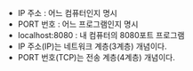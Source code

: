 - IP 주소 : 어느 컴퓨터인지 명시
- PORT 번호 : 어느 프로그램인지 명시
- localhost:8080 : 내 컴퓨터의 8080포트 프로그램
- IP 주소(IP)는 네트워크 계층(3계층) 개념이다.
- PORT 번호(TCP)는 전송 계층(4계층) 개념이다.